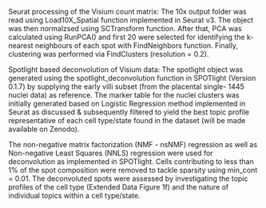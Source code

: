 Seurat processing of the Visium count matrix: 
The 10x output folder was read using Load10X_Spatial function implemented in Seurat v3. The object was then normalzsed using SCTransform function. 
After that, PCA was calculated using RunPCA() and first 20 were selected for identifying the k-nearest neighbours of each spot with FindNeighbors function. 
Finally, clustering was performed via FindClusters (resolution = 0.2). 

Spotlight based deconvolution of Visium data: 
The spotlight object was generated using the spotlight_deconvolution function in SPOTlight (Version 0.1.7) by supplying the early villi subset 
(from the placental single- 1445 nuclei data) as reference. The marker table for the nuclei clusters was initially generated based on Logistic Regression 
method implemented in Seurat as discussed & subsequently filtered to yield the best topic profile representative of each cell type/state found in the dataset 
(will be made available on Zenodo).

The non-negative matrix factorization (NMF - nsNMF) regression as well as Non-negative Least Squares (NNLS) regression were used for deconvolution as 
implemented in SPOTlight. Cells contributing to less than 1% of the spot composition were removed to tackle sparsity using min_cont = 0.01. 
The deconvoluted spots were assessed by investigating the topic profiles of the cell type (Extended Data Figure 1f) and the nature of individual topics within 
a cell type/state. 
